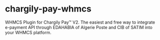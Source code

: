 # chargily-pay-whmcs
WHMCS Plugin for Chargily Pay™ V2. The easiest and free way to integrate e-payment API through EDAHABIA of Algerie Poste and CIB of SATIM into your WHMCS platform.
